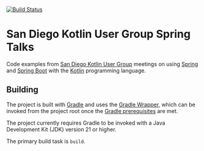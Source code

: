 [![Build Status](https://github.com/sdkotlin/sd-kotlin-spring-talks/actions/workflows/gradle.yml/badge.svg)](https://github.com/sdkotlin/sd-kotlin-spring-talks/actions/workflows/gradle.yml)

# San Diego Kotlin User Group Spring Talks

Code examples from
[San Diego Kotlin User Group](https://www.meetup.com/sd-kotlin/) meetings on
using [Spring](https://spring.io/projects/spring-framework) and
[Spring Boot](https://spring.io/projects/spring-boot) with the
[Kotlin](http://kotlinlang.org/) programming language.

## Building

The project is built with [Gradle](https://docs.gradle.org/current/userguide/userguide.html) and uses the [Gradle Wrapper](https://docs.gradle.org/current/userguide/gradle_wrapper.html#gradle_wrapper_reference), which can be invoked from the project root once the [Gradle prerequisites](https://docs.gradle.org/current/userguide/installation.html#sec:prerequisites) are met.

The project currently requires Gradle to be invoked with a Java Development Kit (JDK) version 21 or higher.

The primary build task is `build`.
